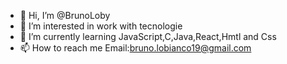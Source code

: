- 👋 Hi, I’m @BrunoLoby
- 👀 I’m interested in work with tecnologie
- 🌱 I’m currently learning JavaScript,C,Java,React,Hmtl and Css
- 📫 How to reach me Email:bruno.lobianco19@gmail.com
